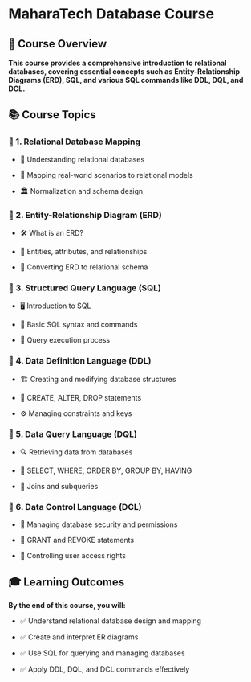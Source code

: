 # MaharaTech Database Course

## 📌 Course Overview

**This course provides a comprehensive introduction to relational databases, covering essential concepts such as Entity-Relationship Diagrams (ERD), SQL, and various SQL commands like DDL, DQL, and DCL.**

## 📚 Course Topics

### 🔹 1. Relational Database Mapping

+ 📌 Understanding relational databases

+ 🔗 Mapping real-world scenarios to relational models

+ 🏛️ Normalization and schema design

### 🔹 2. Entity-Relationship Diagram (ERD)

+ 🛠️ What is an ERD?

+ 📌 Entities, attributes, and relationships

+ 🔄 Converting ERD to relational schema

### 🔹 3. Structured Query Language (SQL)

+ 🖥️ Introduction to SQL

+ 📂 Basic SQL syntax and commands

+ 🔄 Query execution process

### 🔹 4. Data Definition Language (DDL)

+ 🏗️ Creating and modifying database structures

+ 📌 CREATE, ALTER, DROP statements

+ ⚙️ Managing constraints and keys

### 🔹 5. Data Query Language (DQL)

+ 🔍 Retrieving data from databases

+ 📌 SELECT, WHERE, ORDER BY, GROUP BY, HAVING

+ 🔄 Joins and subqueries

### 🔹 6. Data Control Language (DCL)

+ 🔐 Managing database security and permissions

+ 📌 GRANT and REVOKE statements

+ 🔄 Controlling user access rights

## 🎓 Learning Outcomes

**By the end of this course, you will:**

+ ✅ Understand relational database design and mapping

+ ✅ Create and interpret ER diagrams

+ ✅ Use SQL for querying and managing databases

+ ✅ Apply DDL, DQL, and DCL commands effectively
